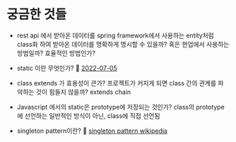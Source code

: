 # 궁금한 것들

- rest api 에서 받아온 데이터를 spring framework에서 사용하는 entity처럼 class화 하여 받아온 데이터를 명확하게 명시할 수 있을까? 혹은 현업에서 사용하는 방법일까? 효율적인 방법인가?

- static 이란 무엇인가?
:memo: [2022-07-05](https://github.com/Verdemese/typescript-study/blob/main/learned/20220705.md)

- class extends 가 효용성이 큰가? 프로젝트가 커지게 되면 class 간의 관계를 파악하는 것이 힘들지 않을까? extends chain

- Javascript 에서의 static은 prototype에 저장되는 것인가?
    class의 prototype에 선언하는 일반적인 방식이 아닌, class에 직접 선언됨

- singleton pattern이란?
:memo: [singleton pattern wikipedia](https://en.wikipedia.org/wiki/Singleton_pattern)